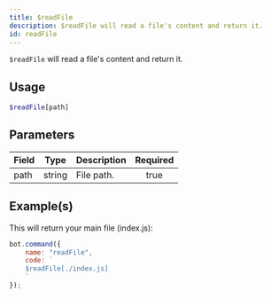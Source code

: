 ```yaml
---
title: $readFile
description: $readFile will read a file's content and return it.
id: readFile
---
```


`$readFile` will read a file's content and return it.

## Usage

```php
$readFile[path]
```

## Parameters

| Field | Type   | Description | Required |
| ----- | ------ | ----------- | :------: |
| path  | string | File path.  |   true   |

## Example(s)

This will return your main file (index.js):

```javascript
bot.command({
    name: "readFile",
    code: `
    $readFile[./index.js]
    `
});
```